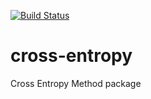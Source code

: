 [![Build Status](https://travis-ci.org/aeklant/cross_entropy.svg?branch=master)](https://travis-ci.org/aeklant/cross_entropy)

# cross-entropy
Cross Entropy Method package
